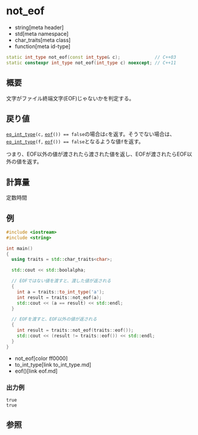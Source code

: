# not_eof
* string[meta header]
* std[meta namespace]
* char_traits[meta class]
* function[meta id-type]

```cpp
static int_type not_eof(const int_type& c);             // C++03
static constexpr int_type not_eof(int_type c) noexcept; // C++11
```

## 概要
文字がファイル終端文字(EOF)じゃないかを判定する。


## 戻り値
[`eq_int_type`](eq_int_type.md)`(c,` [`eof`](eof.md)`()) == false`の場合は`c`を返す。そうでない場合は、[`eq_int_type`](eq_int_type.md)`(f,` [`eof`](eof.md)`()) == false`となるような値`f`を返す。

つまり、EOF以外の値が渡されたら渡された値を返し、EOFが渡されたらEOF以外の値を返す。


## 計算量
定数時間


## 例
```cpp
#include <iostream>
#include <string>

int main()
{
  using traits = std::char_traits<char>;

  std::cout << std::boolalpha;

  // EOFではない値を渡すと、渡した値が返される
  {
    int a = traits::to_int_type('a');
    int result = traits::not_eof(a);
    std::cout << (a == result) << std::endl;
  }

  // EOFを渡すと、EOF以外の値が返される
  {
    int result = traits::not_eof(traits::eof());
    std::cout << (result != traits::eof()) << std::endl;
  }
}
```
* not_eof[color ff0000]
* to_int_type[link to_int_type.md]
* eof()[link eof.md]

### 出力例
```
true
true
```

## 参照

